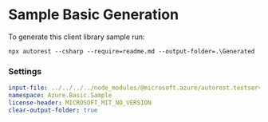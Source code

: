# Sample Basic Generation

To generate this client library sample run:

`npx autorest --csharp --require=readme.md --output-folder=.\Generated`

### Settings

``` yaml
input-file: ../../../../node_modules/@microsoft.azure/autorest.testserver/swagger/head.json
namespace: Azure.Basic.Sample
license-header: MICROSOFT_MIT_NO_VERSION
clear-output-folder: true
```